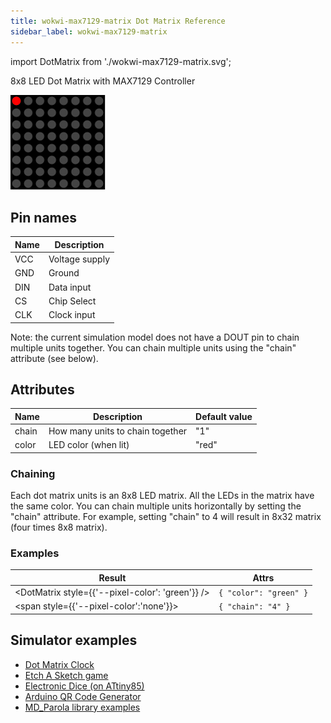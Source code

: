 ```yaml
---
title: wokwi-max7129-matrix Dot Matrix Reference
sidebar_label: wokwi-max7129-matrix
---
```


import DotMatrix from './wokwi-max7129-matrix.svg';

8x8 LED Dot Matrix with MAX7129 Controller

![MAX7129 LED Dot Matrix](wokwi-max7129-matrix.svg)

## Pin names

| Name | Description    |
| ---- | -------------- |
| VCC  | Voltage supply |
| GND  | Ground         |
| DIN  | Data input     |
| CS   | Chip Select    |
| CLK  | Clock input    |

Note: the current simulation model does not have a DOUT pin to chain multiple units together. You can chain multiple units using the "chain"
attribute (see below).

## Attributes

| Name  | Description                      | Default value |
| ----- | -------------------------------- | ------------- |
| chain | How many units to chain together | "1"           |
| color | LED color (when lit)             | "red"         |

### Chaining

Each dot matrix units is an 8x8 LED matrix. All the LEDs in the matrix have the same color. You can chain multiple units horizontally by setting the "chain" attribute. For example, setting "chain" to 4 will result in 8x32 matrix (four times 8x8 matrix).

### Examples

| Result                                                                                             | Attrs                  |
| -------------------------------------------------------------------------------------------------- | ---------------------- |
| <DotMatrix style={{'--pixel-color': 'green'}} />                                                   | `{ "color": "green" }` |
| <DotMatrix /><span style={{'--pixel-color':'none'}}><DotMatrix /><DotMatrix /><DotMatrix /></span> | `{ "chain": "4" }`     |

## Simulator examples

- [Dot Matrix Clock](https://wokwi.com/arduino/projects/289186888566178317)
- [Etch A Sketch game](https://wokwi.com/arduino/projects/296234816685212169)
- [Electronic Dice (on ATtiny85)](https://wokwi.com/arduino/projects/291779699024069128)
- [Arduino QR Code Generator](https://wokwi.com/arduino/projects/297148152803230218)
- [MD_Parola library examples](https://wokwi.com/arduino/libraries/MD_Parola)
